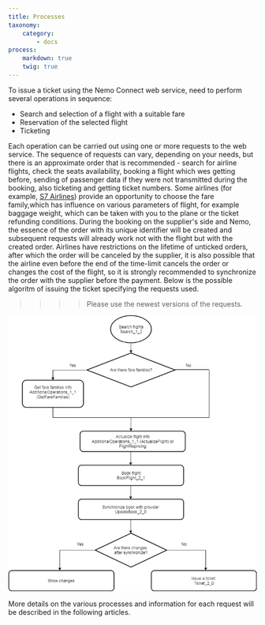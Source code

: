 ```yaml
---
title: Processes
taxonomy:
    category:
        - docs
process:
    markdown: true
    twig: true
---
```


To issue a ticket using the Nemo Connect web service, need to perform several operations in sequence:

- Search and selection of a flight with a suitable fare
- Reservation of the selected flight
- Ticketing

Each operation can be carried out using one or more requests to the web service. The sequence of requests can vary, depending on your needs, but there is an approximate order that is recommended - search for airline flights, check the seats availability, booking a flight which wes getting before, sending of passenger data if they were not transmitted during the booking, also ticketing and getting ticket numbers. Some airlines (for example, [S7 Airlines](https://www.s7.ru/home/info/fares.dot)) provide an opportunity to choose the fare family,which has influence on various parameters of flight, for example baggage weight, which can be taken with you to the plane or the ticket refunding conditions. During the booking on the supplier's side and Nemo, the essence of the order with its unique identifier will be created and subsequent requests will already work not with the flight but with the created order. Airlines have restrictions on the lifetime of unticked orders, after which the order will be canceled by the supplier, it is also possible that the airline even before the end of the time-limit cancels the order or changes the cost of the flight, so it is strongly recommended to synchronize the order with the supplier before the payment. Below is the possible algoritm of issuing the ticket specifying the requests used.

>>>> Please use the newest versions of the requests.

![](Nemo2workflowEN2.png)

More details on the various processes and information for each request will be described in the following articles.
